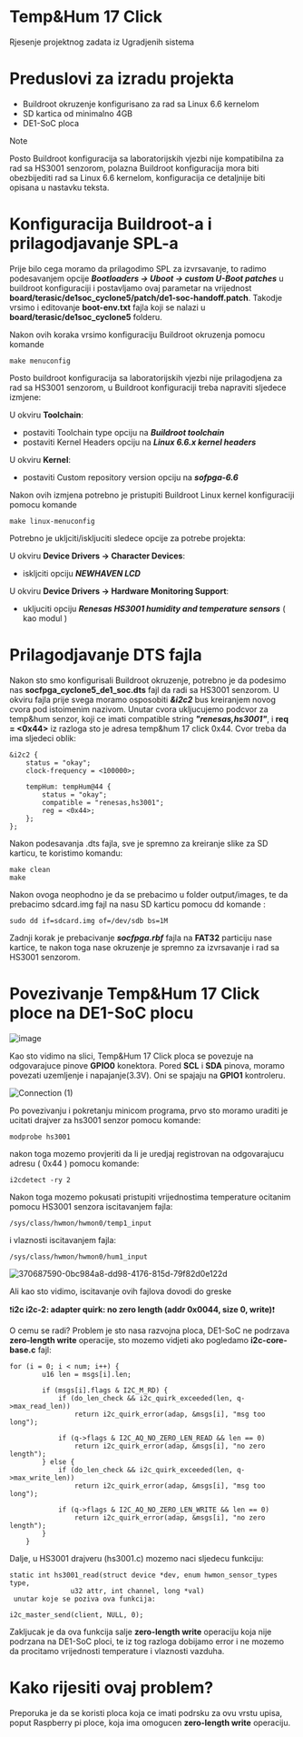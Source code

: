 # Temp&Hum 17 Click
Rjesenje projektnog zadata iz Ugradjenih sistema

# Preduslovi za izradu projekta
  - Buildroot okruzenje konfigurisano za rad sa Linux 6.6 kernelom
  - SD kartica od minimalno 4GB
  - DE1-SoC ploca
>[!NOTE]
> Posto Buildroot konfiguracija sa laboratorijskih vjezbi nije kompatibilna za rad sa HS3001 senzorom, polazna Buildroot konfiguracija mora biti obezbijediti rad sa Linux 6.6 kernelom, konfiguracija ce detaljnije biti opisana u nastavku teksta.

# Konfiguracija Buildroot-a i prilagodjavanje SPL-a
Prije bilo cega moramo da prilagodimo SPL za izvrsavanje, to radimo podesavanjem opcije ***Bootloaders -> Uboot -> custom U-Boot patches*** u buildroot konfiguraciji i postavljamo ovaj parametar na vrijednost  **board/terasic/de1soc_cyclone5/patch/de1-soc-handoff.patch**. Takodje vrsimo i editovanje **boot-env.txt** fajla koji se nalazi u  **board/terasic/de1soc_cyclone5** folderu.

Nakon ovih koraka vrsimo konfiguraciju Buildroot okruzenja pomocu komande 
```
make menuconfig
```
Posto buildroot konfiguracija sa laboratorijskih vjezbi nije prilagodjena za rad sa HS3001 senzorom, u Buildroot konfiguraciji treba napraviti sljedece izmjene:

  U okviru **Toolchain**:
   - postaviti Toolchain type opciju na **_Buildroot toolchain_**
   - postaviti Kernel Headers opciju na **_Linux 6.6.x kernel headers_**

  U okviru **Kernel**:
   - postaviti Custom repository version opciju na ***sofpga-6.6***

Nakon ovih izmjena potrebno je pristupiti Buildroot Linux kernel konfiguraciji pomocu komande
```
make linux-menuconfig
```
Potrebno je ukljciti/iskljuciti sledece opcije za potrebe projekta:

  U okviru **Device Drivers -> Character Devices**:
   - iskljciti opciju ***NEWHAVEN LCD***

  U okviru **Device Drivers -> Hardware Monitoring Support**:
   - ukljuciti opciju ***Renesas HS3001 humidity and temperature sensors*** ( kao modul <M> )

# Prilagodjavanje DTS fajla
Nakon sto smo konfigurisali Buildroot okruzenje, potrebno je da podesimo nas **socfpga_cyclone5_de1_soc.dts** fajl da radi sa HS3001 senzorom. U okviru fajla prije svega moramo osposobiti ***&i2c2*** bus kreiranjem novog cvora pod istoimenim nazivom. Unutar cvora ukljucujemo podcvor za temp&hum senzor, koji ce imati compatible string ***"renesas,hs3001"***, i **req = <0x44>** iz razloga sto je adresa temp&hum 17 click 0x44. Cvor treba da ima sljedeci oblik:
```
&i2c2 { 
    status = "okay";
	clock-frequency = <100000>;

    tempHum: tempHum@44 {
        status = "okay";
		compatible = "renesas,hs3001";
		reg = <0x44>;
	};
};
```
Nakon podesavanja .dts fajla, sve je spremno za kreiranje slike za SD karticu, te koristimo komandu:
```
make clean
make
```
Nakon ovoga neophodno je da se prebacimo u folder output/images, te da prebacimo sdcard.img fajl na nasu SD karticu pomocu dd komande : 
```
sudo dd if=sdcard.img of=/dev/sdb bs=1M
```
Zadnji korak je prebacivanje ***socfpga.rbf*** fajla na **FAT32** particiju nase kartice, te nakon toga nase okruzenje je spremno za izvrsavanje i rad sa HS3001 senzorom.


# Povezivanje Temp&Hum 17 Click ploce na DE1-SoC plocu

![image](https://github.com/user-attachments/assets/438289c6-b238-4a5b-be65-67dc97dd048b)

Kao sto vidimo na slici, Temp&Hum 17 Click ploca se povezuje na odgovarajuce pinove **GPIO0** konektora. Pored **SCL** i **SDA** pinova, moramo povezati uzemljenje i napajanje(3.3V). Oni se spajaju na **GPIO1** kontroleru. 


![Connection (1)](https://github.com/user-attachments/assets/1d5275e7-23d8-4521-8200-7299f6f8a3e4)

Po povezivanju i pokretanju minicom programa, prvo sto moramo uraditi je ucitati drajver za hs3001 senzor pomocu komande:

```
modprobe hs3001
```

nakon toga mozemo provjeriti da li je uredjaj registrovan na odgovarajucu adresu ( 0x44 ) pomocu komande:

```
i2cdetect -ry 2
```

Nakon toga mozemo pokusati pristupiti vrijednostima temperature ocitanim pomocu HS3001 senzora iscitavanjem fajla: 

```
/sys/class/hwmon/hwmon0/temp1_input
```
i vlaznosti iscitavanjem fajla:

```
/sys/class/hwmon/hwmon0/hum1_input
```

![370687590-0bc984a8-dd98-4176-815d-79f82d0e122d](https://github.com/user-attachments/assets/b468bb64-2d16-4bcf-bde0-82b43c21edbd)


Ali kao sto vidimo, iscitavanje ovih fajlova dovodi do greske

❗**i2c i2c-2: adapter quirk: no zero length (addr 0x0044, size 0, write)**❗ 

O cemu se radi? Problem je sto nasa razvojna ploca, DE1-SoC ne podrzava **zero-length write** operacije, sto mozemo vidjeti ako pogledamo **i2c-core-base.c** fajl: 

```
for (i = 0; i < num; i++) {
        u16 len = msgs[i].len;

        if (msgs[i].flags & I2C_M_RD) {
            if (do_len_check && i2c_quirk_exceeded(len, q->max_read_len))
                return i2c_quirk_error(adap, &msgs[i], "msg too long");

            if (q->flags & I2C_AQ_NO_ZERO_LEN_READ && len == 0)
                return i2c_quirk_error(adap, &msgs[i], "no zero length");
        } else {
            if (do_len_check && i2c_quirk_exceeded(len, q->max_write_len))
                return i2c_quirk_error(adap, &msgs[i], "msg too long");

            if (q->flags & I2C_AQ_NO_ZERO_LEN_WRITE && len == 0)
                return i2c_quirk_error(adap, &msgs[i], "no zero length");
        }
    }
```
Dalje, u HS3001 drajveru (hs3001.c) mozemo naci sljedecu funkciju:

```
static int hs3001_read(struct device *dev, enum hwmon_sensor_types type,
               u32 attr, int channel, long *val)
 unutar koje se poziva ova funkcija: 

i2c_master_send(client, NULL, 0);
```
Zakljucak je da ova funkcija salje **zero-length write** operaciju koja nije podrzana na DE1-SoC ploci, te iz tog razloga dobijamo error i ne mozemo da procitamo vrijednosti temperature i vlaznosti vazduha. 

# Kako rijesiti ovaj problem? 
Preporuka je da se koristi ploca koja ce imati podrsku za ovu vrstu upisa, poput Raspberry pi ploce, koja ima omogucen **zero-length write** operaciju.	
